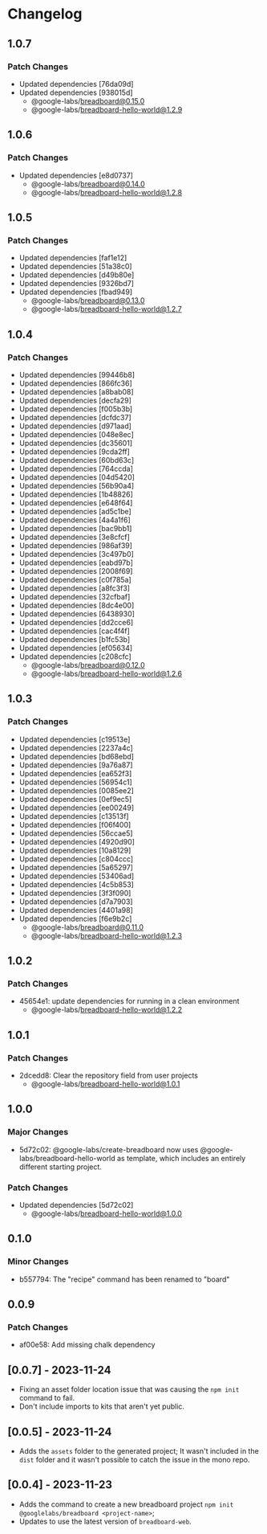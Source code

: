 # Changelog

## 1.0.7

### Patch Changes

- Updated dependencies [76da09d]
- Updated dependencies [938015d]
  - @google-labs/breadboard@0.15.0
  - @google-labs/breadboard-hello-world@1.2.9

## 1.0.6

### Patch Changes

- Updated dependencies [e8d0737]
  - @google-labs/breadboard@0.14.0
  - @google-labs/breadboard-hello-world@1.2.8

## 1.0.5

### Patch Changes

- Updated dependencies [faf1e12]
- Updated dependencies [51a38c0]
- Updated dependencies [d49b80e]
- Updated dependencies [9326bd7]
- Updated dependencies [fbad949]
  - @google-labs/breadboard@0.13.0
  - @google-labs/breadboard-hello-world@1.2.7

## 1.0.4

### Patch Changes

- Updated dependencies [99446b8]
- Updated dependencies [866fc36]
- Updated dependencies [a8bab08]
- Updated dependencies [decfa29]
- Updated dependencies [f005b3b]
- Updated dependencies [dcfdc37]
- Updated dependencies [d971aad]
- Updated dependencies [048e8ec]
- Updated dependencies [dc35601]
- Updated dependencies [9cda2ff]
- Updated dependencies [60bd63c]
- Updated dependencies [764ccda]
- Updated dependencies [04d5420]
- Updated dependencies [56b90a4]
- Updated dependencies [1b48826]
- Updated dependencies [e648f64]
- Updated dependencies [ad5c1be]
- Updated dependencies [4a4a1f6]
- Updated dependencies [bac9bb1]
- Updated dependencies [3e8cfcf]
- Updated dependencies [986af39]
- Updated dependencies [3c497b0]
- Updated dependencies [eabd97b]
- Updated dependencies [2008f69]
- Updated dependencies [c0f785a]
- Updated dependencies [a8fc3f3]
- Updated dependencies [32cfbaf]
- Updated dependencies [8dc4e00]
- Updated dependencies [6438930]
- Updated dependencies [dd2cce6]
- Updated dependencies [cac4f4f]
- Updated dependencies [b1fc53b]
- Updated dependencies [ef05634]
- Updated dependencies [c208cfc]
  - @google-labs/breadboard@0.12.0
  - @google-labs/breadboard-hello-world@1.2.6

## 1.0.3

### Patch Changes

- Updated dependencies [c19513e]
- Updated dependencies [2237a4c]
- Updated dependencies [bd68ebd]
- Updated dependencies [9a76a87]
- Updated dependencies [ea652f3]
- Updated dependencies [56954c1]
- Updated dependencies [0085ee2]
- Updated dependencies [0ef9ec5]
- Updated dependencies [ee00249]
- Updated dependencies [c13513f]
- Updated dependencies [f06f400]
- Updated dependencies [56ccae5]
- Updated dependencies [4920d90]
- Updated dependencies [10a8129]
- Updated dependencies [c804ccc]
- Updated dependencies [5a65297]
- Updated dependencies [53406ad]
- Updated dependencies [4c5b853]
- Updated dependencies [3f3f090]
- Updated dependencies [d7a7903]
- Updated dependencies [4401a98]
- Updated dependencies [f6e9b2c]
  - @google-labs/breadboard@0.11.0
  - @google-labs/breadboard-hello-world@1.2.3

## 1.0.2

### Patch Changes

- 45654e1: update dependencies for running in a clean environment
  - @google-labs/breadboard-hello-world@1.2.2

## 1.0.1

### Patch Changes

- 2dcedd8: Clear the repository field from user projects
  - @google-labs/breadboard-hello-world@1.0.1

## 1.0.0

### Major Changes

- 5d72c02: @google-labs/create-breadboard now uses @google-labs/breadboard-hello-world as template,
  which includes an entirely different starting project.

### Patch Changes

- Updated dependencies [5d72c02]
  - @google-labs/breadboard-hello-world@1.0.0

## 0.1.0

### Minor Changes

- b557794: The "recipe" command has been renamed to "board"

## 0.0.9

### Patch Changes

- af00e58: Add missing chalk dependency

## [0.0.7] - 2023-11-24

- Fixing an asset folder location issue that was causing the `npm init` command to fail.
- Don't include imports to kits that aren't yet public.

## [0.0.5] - 2023-11-24

- Adds the `assets` folder to the generated project; It wasn't included in the `dist` folder and it wasn't possible to catch the issue in the mono repo.

## [0.0.4] - 2023-11-23

- Adds the command to create a new breadboard project `npm init @googlelabs/breadboard <project-name>`;
- Updates to use the latest version of `breadboard-web`.
